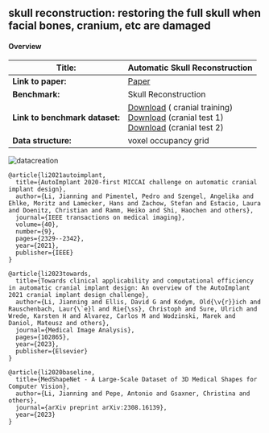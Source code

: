 ## skull reconstruction: restoring the full skull when facial bones, cranium, etc are damaged  


#### Overview

| **Title:**    | Automatic Skull Reconstruction |
| -------- | ------- |
| **Link to paper:** | [Paper](https://www.sciencedirect.com/science/article/abs/pii/S1361841523001251)    |
| **Benchmark:**    | Skull Reconstruction   |
| **Link to benchmark dataset:**    |   [Download](https://dl.dropboxusercontent.com/s/2v09h0vt0k3x9l3/training_set.zip?dl=0) ( cranial training) <br> [Download](https://dl.dropboxusercontent.com/s/me3yh4azub7jbpn/test_set_for_participants.zip?dl=0) (cranial test 1) <br> [Download](https://dl.dropboxusercontent.com/s/7ijvewjw4lnjyjv/additional_test_set_for_participants.zip?dl=0) (cranial test 2)|
| **Data structure:**| voxel occupancy grid  |

![datacreation](https://github.com/Jianningli/medshapenet-feedback/blob/main/assets/skull_reconstruction.png)































```
@article{li2021autoimplant,
  title={AutoImplant 2020-first MICCAI challenge on automatic cranial implant design},
  author={Li, Jianning and Pimentel, Pedro and Szengel, Angelika and Ehlke, Moritz and Lamecker, Hans and Zachow, Stefan and Estacio, Laura and Doenitz, Christian and Ramm, Heiko and Shi, Haochen and others},
  journal={IEEE transactions on medical imaging},
  volume={40},
  number={9},
  pages={2329--2342},
  year={2021},
  publisher={IEEE}
}

@article{li2023towards,
  title={Towards clinical applicability and computational efficiency in automatic cranial implant design: An overview of the AutoImplant 2021 cranial implant design challenge},
  author={Li, Jianning and Ellis, David G and Kodym, Old{\v{r}}ich and Rauschenbach, Laur{\`e}l and Rie{\ss}, Christoph and Sure, Ulrich and Wrede, Karsten H and Alvarez, Carlos M and Wodzinski, Marek and Daniol, Mateusz and others},
  journal={Medical Image Analysis},
  pages={102865},
  year={2023},
  publisher={Elsevier}
}

@article{li2020baseline,
  title={MedShapeNet - A Large-Scale Dataset of 3D Medical Shapes for Computer Vision},
  author={Li, Jianning and Pepe, Antonio and Gsaxner, Christina and others},
  journal={arXiv preprint arXiv:2308.16139},
  year={2023}
}
```
